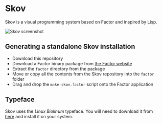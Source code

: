 # Skov

Skov is a visual programming system based on Factor and inspired by Lisp.

![Skov screenshot](https://cloud.githubusercontent.com/assets/11431580/10673934/aed51b62-78f8-11e5-8c03-96b19671f3e1.png)

## Generating a standalone Skov installation

* Download this repository
* Download a Factor binary package from [the Factor website](http://www.factorcode.org)
* Extract the `factor` directory from the package
* Move or copy all the contents from the Skov repository into the `factor` folder
* Drag and drop the `make-skov.factor` script onto the Factor application

## Typeface

Skov uses the *Linux Biolinum* typeface. You will need to download it from [here](http://www.linuxlibertine.org/index.php?id=91&L=1) and install it on your system.
